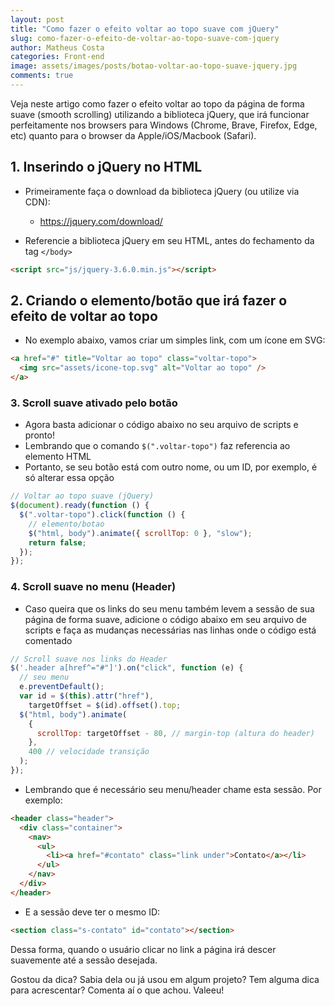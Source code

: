 ```yaml
---
layout: post
title: "Como fazer o efeito voltar ao topo suave com jQuery"
slug: como-fazer-o-efeito-de-voltar-ao-topo-suave-com-jquery
author: Matheus Costa
categories: Front-end
image: assets/images/posts/botao-voltar-ao-topo-suave-jquery.jpg
comments: true
---
```


Veja neste artigo como fazer o efeito voltar ao topo da página de forma suave (smooth scrolling) utilizando a biblioteca jQuery, que irá funcionar perfeitamente nos browsers para Windows (Chrome, Brave, Firefox, Edge, etc) quanto para o browser da Apple/iOS/Macbook (Safari).

## 1. Inserindo o jQuery no HTML

- Primeiramente faça o download da biblioteca jQuery (ou utilize via CDN):

  - <a href="https://jquery.com/download/" target="_blank" rel="noopener noreferrer">https://jquery.com/download/</a>

- Referencie a biblioteca jQuery em seu HTML, antes do fechamento da tag `</body>`

```html
<script src="js/jquery-3.6.0.min.js"></script>
```

## 2. Criando o elemento/botão que irá fazer o efeito de voltar ao topo

- No exemplo abaixo, vamos criar um simples link, com um ícone em SVG:

```html
<a href="#" title="Voltar ao topo" class="voltar-topo">
  <img src="assets/icone-top.svg" alt="Voltar ao topo" />
</a>
```

### 3. Scroll suave ativado pelo botão

- Agora basta adicionar o código abaixo no seu arquivo de scripts e pronto!
- Lembrando que o comando `$(".voltar-topo")` faz referencia ao elemento HTML
- Portanto, se seu botão está com outro nome, ou um ID, por exemplo, é só alterar essa opção

```js
// Voltar ao topo suave (jQuery)
$(document).ready(function () {
  $(".voltar-topo").click(function () {
    // elemento/botao
    $("html, body").animate({ scrollTop: 0 }, "slow");
    return false;
  });
});
```

### 4. Scroll suave no menu (Header)

- Caso queira que os links do seu menu também levem a sessão de sua página de forma suave, adicione o código abaixo em seu arquivo de scripts e faça as mudanças necessárias nas linhas onde o código está comentado

```js
// Scroll suave nos links do Header
$('.header a[href^="#"]').on("click", function (e) {
  // seu menu
  e.preventDefault();
  var id = $(this).attr("href"),
    targetOffset = $(id).offset().top;
  $("html, body").animate(
    {
      scrollTop: targetOffset - 80, // margin-top (altura do header)
    },
    400 // velocidade transição
  );
});
```

- Lembrando que é necessário seu menu/header chame esta sessão. Por exemplo:

```html
<header class="header">
  <div class="container">
    <nav>
      <ul>
        <li><a href="#contato" class="link under">Contato</a></li>
      </ul>
    </nav>
  </div>
</header>
```

- E a sessão deve ter o mesmo ID:

```html
<section class="s-contato" id="contato"></section>
```

Dessa forma, quando o usuário clicar no link a página irá descer suavemente até a sessão desejada.

Gostou da dica? Sabia dela ou já usou em algum projeto? Tem alguma dica para acrescentar? Comenta aí o que achou. Valeeu!
